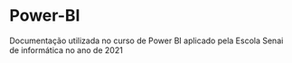 # Power-BI
Documentação utilizada no curso de Power BI aplicado pela Escola Senai de informática no ano de 2021 

